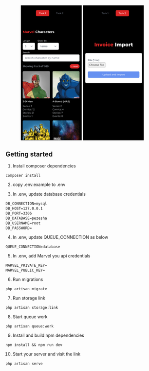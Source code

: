 <p align="center">
  <img src="https://github.com/a4anthony/pezesha-application/blob/main/1.png?raw=true" width="200"/>
  <img src="https://github.com/a4anthony/pezesha-application/blob/main/2.png?raw=true?raw=true" width="200" /> 
</p>

## Getting started

1. Install composer dependencies
```
composer install
```

2. copy .env.example to .env

3. In .env, update database credentials
```
DB_CONNECTION=mysql
DB_HOST=127.0.0.1
DB_PORT=3306
DB_DATABASE=pezesha
DB_USERNAME=root
DB_PASSWORD=
```

4. In .env, update QUEUE_CONNECTION as below
```
QUEUE_CONNECTION=database
```

5. In .env, add Marvel you api credentials
```
MARVEL_PRIVATE_KEY=
MARVEL_PUBLIC_KEY=
```

6. Run migrations
```
php artisan migrate
```

7. Run storage link
```
php artisan storage:link
```

8. Start queue work
```
php artisan queue:work
```

9. Install and build npm dependencies
```
npm install && npm run dev
```

10. Start your server and visit the link
```
php artisan serve
```

